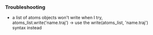 ### Troubleshooting

- a list of atoms objects won't write when I try, atoms_list.write('name.traj') -> use the write(atoms_list, 'name.traj') syntax instead
